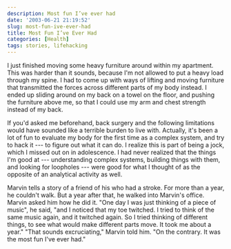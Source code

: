 ```yaml
---
description: Most fun I’ve ever had
date: '2003-06-21 21:19:52'
slug: most-fun-ive-ever-had
title: Most Fun I’ve Ever Had
categories: [Health]
tags: stories, lifehacking
---
```


I just finished moving some heavy furniture around within my apartment.  This was harder than it sounds, because I'm not allowed to put a heavy load through my spine.  I had to come up with ways of lifting and moving furniture that transmitted the forces across different parts of my body instead.  I ended up sliding around on my back on a towel on the floor, and pushing the furniture above me, so that I could use my arm and chest strength instead of my back.

If you'd asked me beforehand, back surgery and the following limitations would have sounded like a terrible burden to live with.  Actually, it's been a lot of fun to evaluate my body for the first time as a complex system, and try to hack it --- to figure out what it can do.  I realize this is part of being a jock, which I missed out on in adolescence.  I had never realized that the things I'm good at --- understanding complex systems, building things with them, and looking for loopholes --- were good for what I thought of as the opposite of an analytical activity as well.

Marvin tells a story of a friend of his who had a stroke.  For more than a year, he couldn't walk.  But a year after that, he walked into Marvin's office.  Marvin asked him how he did it.  "One day I was just thinking of a piece of music", he said, "and I noticed that my toe twitched.  I tried to think of the same music again, and it twitched again.  So I tried thinking of different things, to see what would make different parts move.  It took me about a year."  "That sounds excruciating," Marvin told him.  "On the contrary.  It was the most fun I've ever had."
